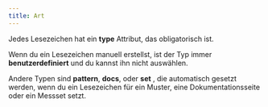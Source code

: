 ```yaml
---
title: Art
---
```


Jedes Lesezeichen hat ein **type** Attribut, das obligatorisch ist.

Wenn du ein Lesezeichen manuell erstellst, ist der Typ immer **benutzerdefiniert** und du kannst ihn nicht auswählen.

Andere Typen sind **pattern**, **docs**, oder **set** , die automatisch gesetzt werden, wenn du ein Lesezeichen für ein Muster, eine Dokumentationsseite oder ein Messset setzt.

